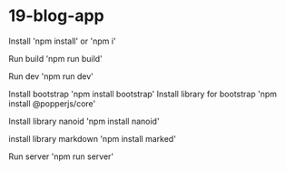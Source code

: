 # 19-blog-app
Install 'npm install' or 'npm i'

Run build 'npm run build'

Run dev 'npm run dev'

Install bootstrap 'npm install bootstrap'
Install library for bootstrap 'npm install @popperjs/core'

Install library nanoid 'npm install nanoid'

install library markdown 'npm install marked'

Run server 'npm run server'

